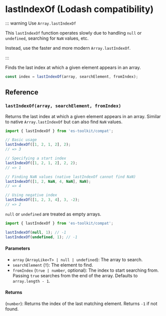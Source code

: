 # lastIndexOf (Lodash compatibility)

::: warning Use `Array.lastIndexOf`

This `lastIndexOf` function operates slowly due to handling `null` or `undefined`, searching for `NaN` values, etc.

Instead, use the faster and more modern `Array.lastIndexOf`.

:::

Finds the last index at which a given element appears in an array.

```typescript
const index = lastIndexOf(array, searchElement, fromIndex);
```

## Reference

### `lastIndexOf(array, searchElement, fromIndex)`

Returns the last index at which a given element appears in an array. Similar to native `Array.lastIndexOf` but can also find `NaN` values.

```typescript
import { lastIndexOf } from 'es-toolkit/compat';

// Basic usage
lastIndexOf([1, 2, 1, 2], 2);
// => 3

// Specifying a start index
lastIndexOf([1, 2, 1, 2], 2, 2);
// => 1

// Finding NaN values (native lastIndexOf cannot find NaN)
lastIndexOf([1, 2, NaN, 4, NaN], NaN);
// => 4

// Using negative index
lastIndexOf([1, 2, 3, 4], 3, -2);
// => 2
```

`null` or `undefined` are treated as empty arrays.

```typescript
import { lastIndexOf } from 'es-toolkit/compat';

lastIndexOf(null, 1); // -1
lastIndexOf(undefined, 1); // -1
```

#### Parameters

- `array` (`ArrayLike<T> | null | undefined`): The array to search.
- `searchElement` (`T`): The element to find.
- `fromIndex` (`true | number`, optional): The index to start searching from. Passing `true` searches from the end of the array. Defaults to `array.length - 1`.

#### Returns

(`number`): Returns the index of the last matching element. Returns `-1` if not found.
